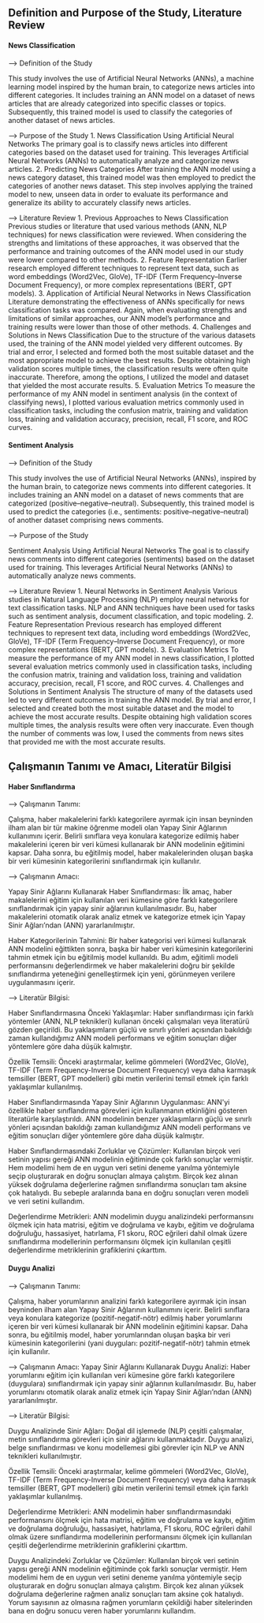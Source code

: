 ## Definition and Purpose of the Study, Literature Review

#### News Classification

--> Definition of the Study

This study involves the use of Artificial Neural Networks (ANNs), a machine learning model inspired by the human brain, to categorize news articles into different categories. It includes training an ANN model on a dataset of news articles that are already categorized into specific classes or topics. Subsequently, this trained model is used to classify the categories of another dataset of news articles.

--> Purpose of the Study
	1.	News Classification Using Artificial Neural Networks
The primary goal is to classify news articles into different categories based on the dataset used for training. This leverages Artificial Neural Networks (ANNs) to automatically analyze and categorize news articles.
	2.	Predicting News Categories
After training the ANN model using a news category dataset, this trained model was then employed to predict the categories of another news dataset. This step involves applying the trained model to new, unseen data in order to evaluate its performance and generalize its ability to accurately classify news articles.

--> Literature Review
	1.	Previous Approaches to News Classification
Previous studies or literature that used various methods (ANN, NLP techniques) for news classification were reviewed. When considering the strengths and limitations of these approaches, it was observed that the performance and training outcomes of the ANN model used in our study were lower compared to other methods.
	2.	Feature Representation
Earlier research employed different techniques to represent text data, such as word embeddings (Word2Vec, GloVe), TF-IDF (Term Frequency–Inverse Document Frequency), or more complex representations (BERT, GPT models).
	3.	Application of Artificial Neural Networks in News Classification
Literature demonstrating the effectiveness of ANNs specifically for news classification tasks was compared. Again, when evaluating strengths and limitations of similar approaches, our ANN model’s performance and training results were lower than those of other methods.
	4.	Challenges and Solutions in News Classification
Due to the structure of the various datasets used, the training of the ANN model yielded very different outcomes. By trial and error, I selected and formed both the most suitable dataset and the most appropriate model to achieve the best results. Despite obtaining high validation scores multiple times, the classification results were often quite inaccurate. Therefore, among the options, I utilized the model and dataset that yielded the most accurate results.
	5.	Evaluation Metrics
To measure the performance of my ANN model in sentiment analysis (in the context of classifying news), I plotted various evaluation metrics commonly used in classification tasks, including the confusion matrix, training and validation loss, training and validation accuracy, precision, recall, F1 score, and ROC curves.

#### Sentiment Analysis

--> Definition of the Study

This study involves the use of Artificial Neural Networks (ANNs), inspired by the human brain, to categorize news comments into different categories. It includes training an ANN model on a dataset of news comments that are categorized (positive–negative–neutral). Subsequently, this trained model is used to predict the categories (i.e., sentiments: positive–negative–neutral) of another dataset comprising news comments.

--> Purpose of the Study

Sentiment Analysis Using Artificial Neural Networks
The goal is to classify news comments into different categories (sentiments) based on the dataset used for training. This leverages Artificial Neural Networks (ANNs) to automatically analyze news comments.

--> Literature Review
	1.	Neural Networks in Sentiment Analysis
Various studies in Natural Language Processing (NLP) employ neural networks for text classification tasks. NLP and ANN techniques have been used for tasks such as sentiment analysis, document classification, and topic modeling.
	2.	Feature Representation
Previous research has employed different techniques to represent text data, including word embeddings (Word2Vec, GloVe), TF-IDF (Term Frequency–Inverse Document Frequency), or more complex representations (BERT, GPT models).
	3.	Evaluation Metrics
To measure the performance of my ANN model in news classification, I plotted several evaluation metrics commonly used in classification tasks, including the confusion matrix, training and validation loss, training and validation accuracy, precision, recall, F1 score, and ROC curves.
	4.	Challenges and Solutions in Sentiment Analysis
The structure of many of the datasets used led to very different outcomes in training the ANN model. By trial and error, I selected and created both the most suitable dataset and the model to achieve the most accurate results. Despite obtaining high validation scores multiple times, the analysis results were often very inaccurate. Even though the number of comments was low, I used the comments from news sites that provided me with the most accurate results.


## Çalışmanın Tanımı ve Amacı, Literatür Bilgisi

#### Haber Sınıflandırma

--> Çalışmanın Tanımı:

Çalışma, haber makalelerini farklı kategorilere ayırmak için insan beyninden ilham alan bir tür makine öğrenme modeli olan Yapay Sinir Ağlarının kullanımını içerir. Belirli sınıflara veya konulara kategorize edilmiş haber makalelerini içeren bir veri kümesi kullanarak bir ANN modelinin eğitimini kapsar. Daha sonra, bu eğitilmiş model, haber makalelerinden oluşan başka bir veri kümesinin kategorilerini sınıflandırmak için kullanılır.

--> Çalışmanın Amacı:

Yapay Sinir Ağlarını Kullanarak Haber Sınıflandırması: İlk amaç, haber makalelerini eğitim için kullanılan veri kümesine göre farklı kategorilere sınıflandırmak için yapay sinir ağlarının kullanılmasıdır. Bu, haber makalelerini otomatik olarak analiz etmek ve kategorize etmek için Yapay Sinir Ağları’ndan (ANN) yararlanılmıştır.

Haber Kategorilerinin Tahmini: Bir haber kategorisi veri kümesi kullanarak ANN modelini eğittikten sonra, başka bir haber veri kümesinin kategorilerini tahmin etmek için bu eğitilmiş model kullanıldı. Bu adım, eğitimli modeli performansını değerlendirmek ve haber makalelerini doğru bir şekilde sınıflandırma yeteneğini genelleştirmek için yeni, görünmeyen verilere uygulanmasını içerir.

--> Literatür Bilgisi:

Haber Sınıflandırmasına Önceki Yaklaşımlar: Haber sınıflandırması için farklı yöntemler (ANN, NLP teknikleri) kullanan önceki çalışmaları veya literatürü gözden geçirildi. Bu yaklaşımların güçlü ve sınırlı yönleri açısından bakıldığı zaman kullandığımız ANN modeli performans ve eğitim sonuçları diğer yöntemlere göre daha düşük kalmıştır.

Özellik Temsili: Önceki araştırmalar, kelime gömmeleri (Word2Vec, GloVe), TF-IDF (Term Frequency-Inverse Document Frequency) veya daha karmaşık temsiller (BERT, GPT modelleri) gibi metin verilerini temsil etmek için farklı yaklaşımlar kullanılmış.

Haber Sınıflandırmasında Yapay Sinir Ağlarının Uygulanması: ANN'yi özellikle haber sınıflandırma görevleri için kullanmanın etkinliğini gösteren literatürle karşılaştırıldı. ANN modelinin benzer yaklaşımların güçlü ve sınırlı yönleri açısından bakıldığı zaman kullandığımız ANN modeli performans ve eğitim sonuçları diğer yöntemlere göre daha düşük kalmıştır.

Haber Sınıflandırmasındaki Zorluklar ve Çözümler: Kullanılan birçok veri setinin yapısı gereği ANN modelinin eğitiminde çok farklı sonuçlar vermiştir. Hem modelimi hem de en uygun veri setini deneme yanılma yöntemiyle seçip oluşturarak en doğru sonuçları almaya çalıştım. Birçok kez alınan yüksek doğrulama değerlerine rağmen sınıflandırma sonuçları tam aksine çok hatalıydı. Bu sebeple aralarında bana en doğru sonuçları veren modeli ve veri setini kullandım.

Değerlendirme Metrikleri: ANN modelimin duygu analizindeki performansını ölçmek için hata matrisi, eğitim ve doğrulama ve kaybı, eğitim ve doğrulama doğruluğu, hassasiyet, hatırlama, F1 skoru, ROC eğrileri dahil olmak üzere sınıflandırma modellerinin performansını ölçmek için kullanılan çeşitli değerlendirme metriklerinin grafiklerini çıkarttım.


#### Duygu Analizi

--> Çalışmanın Tanımı:

Çalışma, haber yorumlarının analizini farklı kategorilere ayırmak için insan beyninden ilham alan Yapay Sinir Ağlarının kullanımını içerir. Belirli sınıflara veya konulara kategorize (pozitif-negatif-nötr) edilmiş haber yorumlarını içeren bir veri kümesi kullanarak bir ANN modelinin eğitimini kapsar. Daha sonra, bu eğitilmiş model, haber yorumlarından oluşan başka bir veri kümesinin kategorilerini (yani duyguları: pozitif-negatif-nötr) tahmin etmek için kullanılır.

--> Çalışmanın Amacı:
Yapay Sinir Ağlarını Kullanarak Duygu Analizi: Haber yorumlarını eğitim için kullanılan veri kümesine göre farklı kategorilere (duygulara) sınıflandırmak için yapay sinir ağlarının kullanılmasıdır. Bu, haber yorumlarını otomatik olarak analiz etmek için Yapay Sinir Ağları’ndan (ANN) yararlanılmıştır.

--> Literatür Bilgisi:

Duygu Analizinde Sinir Ağları: Doğal dil işlemede (NLP) çeşitli çalışmalar, metin sınıflandırma görevleri için sinir ağlarını kullanmaktadır. Duygu analizi, belge sınıflandırması ve konu modellemesi gibi görevler için NLP ve ANN teknikleri kullanılmıştır.

Özellik Temsili: Önceki araştırmalar, kelime gömmeleri (Word2Vec, GloVe), TF-IDF (Term Frequency-Inverse Document Frequency) veya daha karmaşık temsiller (BERT, GPT modelleri) gibi metin verilerini temsil etmek için farklı yaklaşımlar kullanılmış.

Değerlendirme Metrikleri: ANN modelimin haber sınıflandırmasındaki performansını ölçmek için hata matrisi, eğitim ve doğrulama ve kaybı, eğitim ve doğrulama doğruluğu, hassasiyet, hatırlama, F1 skoru, ROC eğrileri dahil olmak üzere sınıflandırma modellerinin performansını ölçmek için kullanılan çeşitli değerlendirme metriklerinin grafiklerini çıkarttım.

Duygu Analizindeki Zorluklar ve Çözümler: Kullanılan birçok veri setinin yapısı gereği ANN modelinin eğitiminde çok farklı sonuçlar vermiştir. Hem modelimi hem de en uygun veri setini deneme yanılma yöntemiyle seçip oluşturarak en doğru sonuçları almaya çalıştım. Birçok kez alınan yüksek doğrulama değerlerine rağmen analiz sonuçları tam aksine çok hatalıydı. Yorum sayısının az olmasına rağmen yorumların çekildiği haber sitelerinden bana en doğru sonucu veren haber yorumlarını kullandım. 
